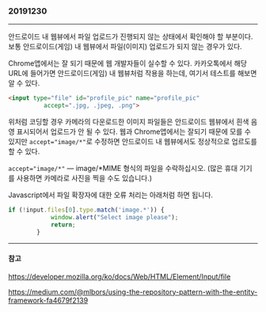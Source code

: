### 20191230
---

안드로이드 내 웹뷰에서 파일 업로드가 진행되지 않는 상태에서 확인해야 할 부분이다.
보통 안드로이드(게임) 내 웹뷰에서 파일(이미지) 업로드가 되지 않는 경우가 있다.

Chrome앱에서는 잘 되기 때문에 웹 개발자들이 실수할 수 있다.
카카오톡에서 해당 URL에 들어가면 안드로이드(게임) 내 웹뷰처럼 작용을 하는데, 여기서 테스트를 해보면 알 수 있다.

```html
<input type="file" id="profile_pic" name="profile_pic"
          accept=".jpg, .jpeg, .png">
```

위처럼 코딩할 경우 카메라의 다운로드한 이미지 파일들은 안드로이드 웹뷰에서 흰색 음영 표시되어서 업로드가 안 될 수 있다.
웹과 Chrome앱에서는 잘되기 때문에 모를 수 있지만 `accept="image/*"`로 수정하면 안드로이드 내 웹뷰에서도 정상적으로 업르도를 할 수 있다.

`accept="image/*"` — image/*MIME 형식의 파일을 수락하십시오.
(많은 휴대 기기를 사용하면 카메라로 사진을 찍을 수도 있습니다.)

Javascript에서 파일 확장자에 대한 오류 처리는 아래처럼 하면 됩니다.

```javascript
if (!input.files[0].type.match('image.*')) {
            window.alert("Select image please");
            return;
        }
```

---
#### 참고

https://developer.mozilla.org/ko/docs/Web/HTML/Element/Input/file

https://medium.com/@mlbors/using-the-repository-pattern-with-the-entity-framework-fa4679f2139